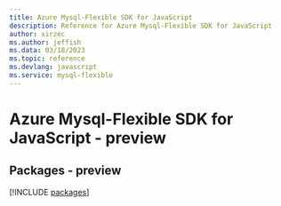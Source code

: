 ```yaml
---
title: Azure Mysql-Flexible SDK for JavaScript
description: Reference for Azure Mysql-Flexible SDK for JavaScript
author: xirzec
ms.author: jeffish
ms.data: 03/18/2023
ms.topic: reference
ms.devlang: javascript
ms.service: mysql-flexible
---
```

# Azure Mysql-Flexible SDK for JavaScript - preview
## Packages - preview
[!INCLUDE [packages](mysql-flexible-index.md)]